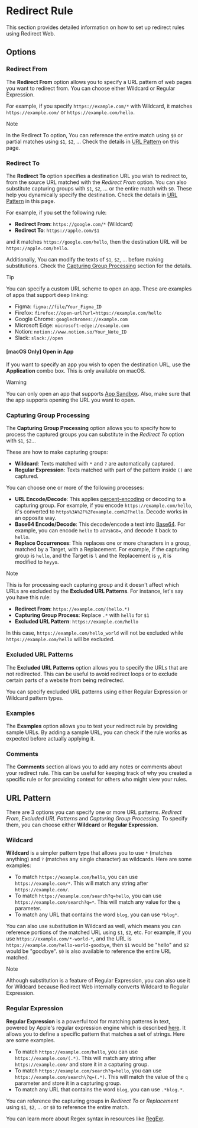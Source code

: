 # Redirect Rule

This section provides detailed information on how to set up redirect rules using Redirect Web.

## Options

### Redirect From

The **Redirect From** option allows you to specify a URL pattern of web pages you want to redirect from. You can choose either Wildcard or Regular Expression.

For example, if you specify `https://example.com/*` with Wildcard, it matches `https://example.com/` or `https://example.com/hello`.

> [!NOTE]
> In the Redirect To option, You can reference the entire match using `$0` or partial matches using `$1`, `$2`, ... Check the details in [URL Pattern](#url-pattern) on this page.

### Redirect To

The **Redirect To** option specifies a destination URL you wish to redirect to, from the source URL matched with the *Redirect From* option. You can also substitute capturing groups with `$1`, `$2`, ... or the entire match with `$0`. These help you dynamically specify the destination. Check the details in [URL Pattern](#url-pattern) in this page.

For example, if you set the following rule:

- **Redirect From**: `https://google.com/*` (Wildcard)
- **Redirect To**: `https://apple.com/$1`

and it matches `https://google.com/hello`, then the destination URL will be `https://apple.com/hello`.

Additionally, You can modify the texts of `$1`, `$2`, ... before making substitutions. Check the [Capturing Group Processing](#capturing-group-processing) section for the details.

> [!TIP]
> You can specify a custom URL scheme to open an app. These are examples of apps that support deep linking:
>
> - Figma: `figma://file/Your_Figma_ID`
> - Firefox: `firefox://open-url?url=https://example.com/hello`
> - Google Chrome: `googlechromes://example.com`
> - Microsoft Edge: `microsoft-edge://example.com`
> - Notion: `notion://www.notion.so/Your_Note_ID`
> - Slack: `slack://open`

#### [macOS Only] Open in App

If you want to specify an app you wish to open the destination URL, use the **Application** combo box. This is only available on macOS.

> [!WARNING]
> You can only open an app that supports [App Sandbox](https://developer.apple.com/documentation/security/app_sandbox). Also, make sure that the app supports opening the URL you want to open.

### Capturing Group Processing

The **Capturing Group Processing** option allows you to specify how to process the captured groups you can substitute in the *Redirect To* option with `$1`, `$2`...

These are how to make capturing groups:

- **Wildcard**: Texts matched with `*` and `?` are automatically captured.
- **Regular Expression**: Texts matched with part of the pattern inside `()` are captured.

You can choose one or more of the following processes:

- **URL Encode/Decode**: This applies [percent-encoding](https://en.wikipedia.org/wiki/Percent-encoding) or decoding to a capturing group. For example, if you encode `https://example.com/hello`, it's converted to `https%3A%2F%2Fexample.com%2Fhello`. Decode works in an opposite way.
- **Base64 Encode/Decode**: This decode/encode a text into [Base64](https://en.wikipedia.org/wiki/Base64). For example, you can encode `hello` to `aGVsbG8=`, and decode it back to `hello`.
- **Replace Occurrences**: This replaces one or more characters in a group, matched by a Target, with a Replacement. For example, if the capturing group is `hello`, and the Target is `l` and the Replacement is `y`, it is modified to `heyyo`.

> [!NOTE]
> This is for processing each capturing group and it doesn't affect which URLs are excluded by the **Excluded URL Patterns**. For instance, let's say you have this rule:
>
> - **Redirect From**: `https://example.com/(hello.*)`
> - **Capturing Group Process**: Replace `.*` with `hello` for `$1`
> - **Excluded URL Pattern**: `https://example.com/hello`
>
> In this case, `https://example.com/hello_world` will not be excluded while `https://example.com/hello` will be excluded.

### Excluded URL Patterns

The **Excluded URL Patterns** option allows you to specify the URLs that are not redirected. This can be useful to avoid redirect loops or to exclude certain parts of a website from being redirected.

You can specify excluded URL patterns using either Regular Expression or Wildcard pattern types.

### Examples

The **Examples** option allows you to test your redirect rule by providing sample URLs. By adding a sample URL, you can check if the rule works as expected before actually applying it.

### Comments

The **Comments** section allows you to add any notes or comments about your redirect rule. This can be useful for keeping track of why you created a specific rule or for providing context for others who might view your rules.

## URL Pattern

There are 3 options you can specify one or more URL patterns. *Redirect From*, *Excluded URL Patterns* and *Capturing Group Processing*. To specify them, you can choose either **Wildcard** or **Regular Expression**.

### Wildcard

**Wildcard** is a simpler pattern type that allows you to use `*` (matches anything) and `?`  (matches any single character) as wildcards. Here are some examples:

- To match `https://example.com/hello`, you can use `https://example.com/*`. This will match any string after `https://example.com/`.
- To match `https://example.com/search?q=hello`, you can use `https://example.com/search?q=*`. This will match any value for the `q` parameter.
- To match any URL that contains the word `blog`, you can use `*blog*`.

You can also use substitution in Wildcard as well, which means you can reference portions of the matched URL using `$1`, `$2`, etc. For example, if you use `https://example.com/*-world-*`, and the URL is `https://example.com/hello-world-goodbye`, then `$1` would be "hello" and `$2` would be "goodbye". `$0` is also available to reference the entire URL matched.

> [!Note]
> Although substitution is a feature of Regular Expression, you can also use it for Wildcard because Redirect Web internally converts Wildcard to Regular Expression.

### Regular Expression

**Regular Expression** is a powerful tool for matching patterns in text, powered by Apple's regular expression engine which is described [here](https://developer.apple.com/documentation/foundation/nsregularexpression#1661042). It allows you to define a specific pattern that matches a set of strings. Here are some examples.

- To match `https://example.com/hello`, you can use `https://example.com/(.*)`. This will match any string after `https://example.com/` and store it in a capturing group.
- To match `https://example.com/search?q=hello`, you can use `https://example.com/search\?q=(.*)`. This will match the value of the `q` parameter and store it in a capturing group.
- To match any URL that contains the word `blog`, you can use `.*blog.*`.

You can reference the capturing groups in *Redirect To* or *Replacement* using `$1`, `$2`, ... or `$0` to reference the entire match.

You can learn more about Regex syntax in resources like [RegExr](https://regexr.com/).
